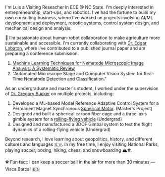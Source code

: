 I'm Luis a Visiting Reseacher in ECE @ NC State. I'm deeply interested in entrepreneurship, start-ups, and robotics. I've had the fortune to build my own consulting business, where I've worked on projects involving AI/ML development and deployment, robotic systems, control system design, and mechanical design and analysis. 

🦾 I’m passionate about human-robot collaboration to make agriculture more sustainable and accessible. I'm currently collaborating with [Dr. Edgar Lobaton](https://ece.ncsu.edu/people/ejlobato/), where I've contributed to a published journal paper and am preparing a conference submission.

1. [Machine Learning Techniques for Nematode Microscopic Image Analysis: A Systematic Review](https://www.mdpi.com/2624-7402/7/11/356)
2. "Automated Microscope Stage and Computer Vision System for Real-Time Nematode Detection and Classification."
   

As an undergraduate and master's student, I worked under the supervision of [Dr. Gregory Bucker](https://mae.ncsu.edu/people/gbuckner/) on multiple projects, including:  
1. Developed a ML-based Model Reference Adaptive Control System for a Permanent Magnet Synchronous [Spherical Motor](https://www.mdpi.com/2075-1702/10/8/612). (Master's Project)
2. Designed and built a spherical carbon fiber cage and a three-axis gimble system for a [rolling-flying vehicle](https://asmedigitalcollection.asme.org/mechanismsrobotics/article/13/5/050901/1106903/The-Spherical-Rolling-Flying-Vehicle-Dynamic) (Undergrad)
3. Designed and manufactured a 3DOF Gimbal system to test the flight dynamics of a rolling-flying vehicle (Undergrad)  


Beyond research, I love learning about geopolitics, history, and different cultures and languages 🇸🇻. In my free time, I enjoy visiting National Parks, playing soccer, boxing, hiking, chess, and snowboarding 🏔️⚽️.

⚽️ Fun fact: I can keep a soccer ball in the air for more than 30 minutes — Visca Barça! 🇪🇸


<!---
jljimene7/jljimene7 is a ✨ special ✨ repository because its `README.md` (this file) appears on your GitHub profile.
You can click the Preview link to take a look at your changes.
--->
